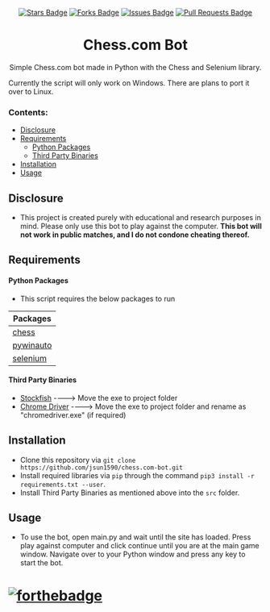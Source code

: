 <p align="center">
<a href="https://github.com/jsun1590/chess.com-bot/stargazers"><img src="https://img.shields.io/github/stars/jsun1590/chess.com-bot" alt="Stars Badge"/></a>
<a href="https://github.com/jsun1590/chess.com-bot/network/members"><img src="https://img.shields.io/github/forks/jsun1590/chess.com-bot" alt="Forks Badge"/></a>
<a href="https://github.com/jsun1590/chess.com-bot/issues"><img src="https://img.shields.io/github/issues/jsun1590/chess.com-bot" alt="Issues Badge"/></a>
<a href="https://github.com/jsun1590/chess.com-bot/pulls"><img src="https://img.shields.io/github/issues-pr/jsun1590/chess.com-bot" alt="Pull Requests Badge"/></a></p>
<h1 align="center">Chess.com Bot</h1>
<p align="center">Simple Chess.com bot made in Python with the Chess and Selenium library.</p>

Currently the script will only work on Windows. There are plans to port it over to Linux.

 ### Contents:
  - [Disclosure](#disclosure)
  - [Requirements](#requirements)
      - [Python Packages](#python-packages)
      - [Third Party Binaries](#third-party-binaries)
  - [Installation](#installation)
  - [Usage](#usage)
## Disclosure
- This project is created purely with educational and research purposes in mind. Please only use this bot to play against the computer. **This bot will not work in public matches, and I do not condone cheating thereof.**

## Requirements

#### Python Packages
- This script requires the below packages to run

| Packages |
| --- |
| [chess](https://pypi.org/project/chess/)
| [pywinauto](https://pypi.org/project/pywinauto/) | 
| [selenium](https://pypi.org/project/selenium/) | 

#### Third Party Binaries

- [Stockfish](https://stockfishchess.org/download/) ----> Move the exe to project folder
- [Chrome Driver](https://chromedriver.chromium.org/downloads) ----> Move the exe to project folder and rename as "chromedriver.exe" (if required)


## Installation
- Clone this repository via `git clone https://github.com/jsun1590/chess.com-bot.git`
- Install required libraries via `pip` through the command `pip3 install -r requirements.txt --user`.
- Install Third Party Binaries as mentioned above into the `src` folder.

## Usage
- To use the bot, open main.py and wait until the site has loaded. Press play against computer and click continue until you are at the main game window. Navigate over to your Python window and press any key to start the bot.
# [![forthebadge](https://forthebadge.com/images/badges/made-with-python.svg)](http://forthebadge.com)
